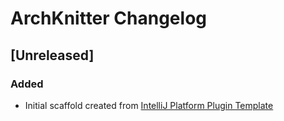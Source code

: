<!-- Keep a Changelog guide -> https://keepachangelog.com -->

# ArchKnitter Changelog

## [Unreleased]
### Added
- Initial scaffold created from [IntelliJ Platform Plugin Template](https://github.com/JetBrains/intellij-platform-plugin-template)
